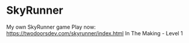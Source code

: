 # SkyRunner
My own SkyRunner game 
Play now: https://twodoorsdev.com/skyrunner/index.html
In The Making - Level 1
